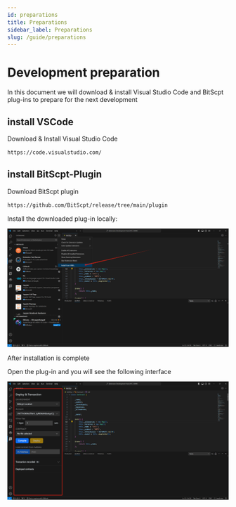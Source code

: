 ```yaml
---
id: preparations
title: Preparations
sidebar_label: Preparations
slug: /guide/preparations
--- 
```




# Development preparation

In this document we will download & install Visual Studio Code and BitScpt plug-ins to prepare for the next development

## install VSCode

Download & Install Visual Studio Code

```bash
https://code.visualstudio.com/
```
## install BitScpt-Plugin

Download BitScpt plugin

```bash
https://github.com/BitScpt/release/tree/main/plugin
```

Install the downloaded plug-in locally:

![](./img/1705108941681.jpg)

After installation is complete

Open the plug-in and you will see the following interface

![](./img/1705109278126.jpg)